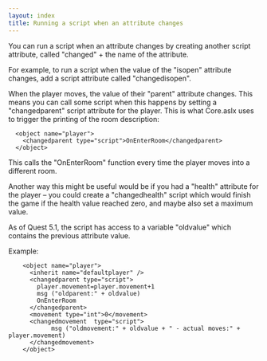 ```yaml
---
layout: index
title: Running a script when an attribute changes
---
```


You can run a script when an attribute changes by creating another script attribute, called "changed" + the name of the attribute.

For example, to run a script when the value of the "isopen" attribute changes, add a script attribute called "changedisopen".

When the player moves, the value of their "parent" attribute changes. This means you can call some script when this happens by setting a "changedparent" script attribute for the player. This is what Core.aslx uses to trigger the printing of the room description:

      <object name="player">
        <changedparent type="script">OnEnterRoom</changedparent>
      </object>

This calls the "OnEnterRoom" function every time the player moves into a different room.

Another way this might be useful would be if you had a "health" attribute for the player – you could create a "changedhealth" script which would finish the game if the health value reached zero, and maybe also set a maximum value.

As of Quest 5.1, the script has access to a variable "oldvalue" which contains the previous attribute value.

Example:

        <object name="player">
          <inherit name="defaultplayer" />
          <changedparent type="script">
            player.movement=player.movement+1
            msg ("oldparent:" + oldvalue)
            OnEnterRoom
          </changedparent>
          <movement type="int">0</movement>
          <changedmovement  type="script">
                msg ("oldmovement:" + oldvalue + " - actual moves:" + player.movement)
          </changedmovement>
        </object>
